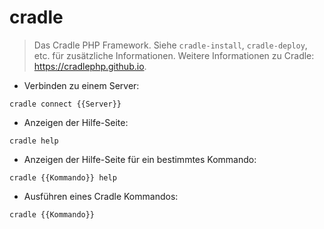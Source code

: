 # cradle

> Das Cradle PHP Framework.
> Siehe `cradle-install`, `cradle-deploy`, etc. für zusätzliche Informationen.
> Weitere Informationen zu Cradle: <https://cradlephp.github.io>.

- Verbinden zu einem Server:

`cradle connect {{Server}}`

- Anzeigen der Hilfe-Seite:

`cradle help`

- Anzeigen der Hilfe-Seite für ein bestimmtes Kommando:

`cradle {{Kommando}} help`

- Ausführen eines Cradle Kommandos:

`cradle {{Kommando}}`
